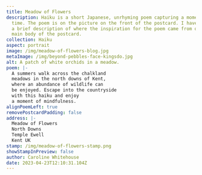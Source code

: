 ```yaml
---
title: Meadow of Flowers
description: Haiku is a short Japanese, unrhyming poem capturing a moment in
  time. The poem is on the picture on the front of the postcard. I have written
  a brief description of where the inspiration for the poem came from on the
  main body of the postcard.
collection: Haiku
aspect: portrait
image: /img/meadow-of-flowers-blog.jpg
metaImage: /img/beyond-pebbles-face-kingsdo.jpg
alt: A patch of white orchids in a meadow.
poem: |-
  A summers walk across the chalkland 
  meadows in the north downs of Kent, 
  where an abundance of wildlife can
  be enjoyed. Escape into the countryside 
  with this haiku and enjoy 
  a moment of mindfulness.
alignPoemLeft: true
removePostcardPadding: false
address: |-
  Meadow of Flowers
  North Downs
  Temple Ewell
  Kent UK
stamp: /img/meadow-of-flowers-stamp.png
showStampInPreview: false
author: Caroline Whitehouse
date: 2023-04-23T12:10:31.104Z
---
```

